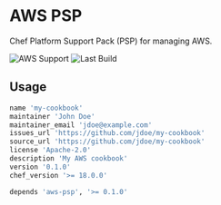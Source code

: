# AWS PSP

Chef Platform Support Pack (PSP) for managing AWS.

![AWS Support](https://img.shields.io/badge/AWS%20Resources-614-orange)
![Last Build](https://img.shields.io/badge/Last%20build-20230107-grey)

## Usage

```ruby
name 'my-cookbook'
maintainer 'John Doe'
maintainer_email 'jdoe@example.com'
issues_url 'https://github.com/jdoe/my-cookbook'
source_url 'https://github.com/jdoe/my-cookbook'
license 'Apache-2.0'
description 'My AWS cookbook'
version '0.1.0'
chef_version '>= 18.0.0'

depends 'aws-psp', '>= 0.1.0'
```
